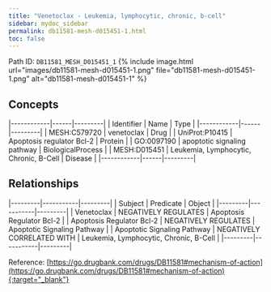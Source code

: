 ```yaml
---
title: "Venetoclax - Leukemia, lymphocytic, chronic, b-cell"
sidebar: mydoc_sidebar
permalink: db11581-mesh-d015451-1.html
toc: false 
---
```



Path ID: `DB11581_MESH_D015451_1`
{% include image.html url="images/db11581-mesh-d015451-1.png" file="db11581-mesh-d015451-1.png" alt="db11581-mesh-d015451-1" %}

## Concepts

|------------|------|---------|
| Identifier | Name | Type    |
|------------|------|---------|
| MESH:C579720 | venetoclax | Drug |
| UniProt:P10415 | Apoptosis regulator Bcl-2 | Protein |
| GO:0097190 | apoptotic signaling pathway | BiologicalProcess |
| MESH:D015451 | Leukemia, Lymphocytic, Chronic, B-Cell | Disease |
|------------|------|---------|

## Relationships

|---------|-----------|---------|
| Subject | Predicate | Object  |
|---------|-----------|---------|
| Venetoclax | NEGATIVELY REGULATES | Apoptosis Regulator Bcl-2 |
| Apoptosis Regulator Bcl-2 | NEGATIVELY REGULATES | Apoptotic Signaling Pathway |
| Apoptotic Signaling Pathway | NEGATIVELY CORRELATED WITH | Leukemia, Lymphocytic, Chronic, B-Cell |
|---------|-----------|---------|

Reference: [https://go.drugbank.com/drugs/DB11581#mechanism-of-action](https://go.drugbank.com/drugs/DB11581#mechanism-of-action){:target="_blank"}